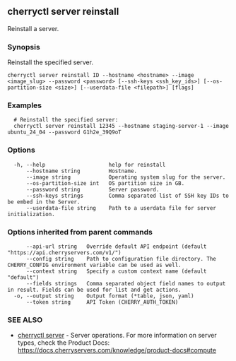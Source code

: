 ## cherryctl server reinstall

Reinstall a server.

### Synopsis

Reinstall the specified server.

```
cherryctl server reinstall ID --hostname <hostname> --image <image_slug> --password <password> [--ssh-keys <ssh_key_ids>] [--os-partition-size <size>] [--userdata-file <filepath>] [flags]
```

### Examples

```
  # Reinstall the specified server:
  cherryctl server reinstall 12345 --hostname staging-server-1 --image ubuntu_24_04 --password G1h2e_39Q9oT
```

### Options

```
  -h, --help                    help for reinstall
      --hostname string         Hostname.
      --image string            Operating system slug for the server.
      --os-partition-size int   OS partition size in GB.
      --password string         Server password.
      --ssh-keys strings        Comma separated list of SSH key IDs to be embed in the Server.
      --userdata-file string    Path to a userdata file for server initialization.
```

### Options inherited from parent commands

```
      --api-url string   Override default API endpoint (default "https://api.cherryservers.com/v1/")
      --config string    Path to configuration file directory. The CHERRY_CONFIG environment variable can be used as well.
      --context string   Specify a custom context name (default "default")
      --fields strings   Comma separated object field names to output in result. Fields can be used for list and get actions.
  -o, --output string    Output format (*table, json, yaml)
      --token string     API Token (CHERRY_AUTH_TOKEN)
```

### SEE ALSO

* [cherryctl server](cherryctl_server.md)	 - Server operations. For more information on server types, check the Product Docs: https://docs.cherryservers.com/knowledge/product-docs#compute

